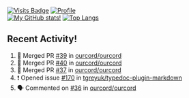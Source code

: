 [![Visits Badge](https://badges.pufler.dev/visits/misly16/misly16)](https://badges.pufler.dev)
[![Profile](https://raw.githubusercontent.com/Misly16/Misly16/master/index.png)](https://github.com/misly16)
<br>
[![My GitHub stats!](https://github-readme-stats.vercel.app/api?username=misly16&show_icons=true&theme=dracula)](https://github.com/misly16)
[![Top Langs](https://github-readme-stats.vercel.app/api/top-langs/?username=misly16&theme=dracula&layout=compact&langs_count=10)](https://github.com/misly16)
<br>


## Recent Activity!
<!--START_SECTION:activity-->
1. 🎉 Merged PR [#39](https://github.com/ourcord/ourcord/pull/39) in [ourcord/ourcord](https://github.com/ourcord/ourcord)
2. 🎉 Merged PR [#40](https://github.com/ourcord/ourcord/pull/40) in [ourcord/ourcord](https://github.com/ourcord/ourcord)
3. 🎉 Merged PR [#37](https://github.com/ourcord/ourcord/pull/37) in [ourcord/ourcord](https://github.com/ourcord/ourcord)
4. ❗️ Opened issue [#170](https://github.com/tgreyuk/typedoc-plugin-markdown/issues/170) in [tgreyuk/typedoc-plugin-markdown](https://github.com/tgreyuk/typedoc-plugin-markdown)
5. 🗣 Commented on [#36](https://github.com/ourcord/ourcord/issues/36) in [ourcord/ourcord](https://github.com/ourcord/ourcord)
<!--END_SECTION:activity-->

